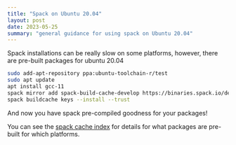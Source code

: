 ```yaml
---
title: "Spack on Ubuntu 20.04"
layout: post
date: 2023-05-25
summary: "general guidance for using spack on Ubuntu 20.04"
---
```


Spack installations can be really slow on some platforms, however, there are pre-built packages for ubuntu 20.04

```bash
sudo add-apt-repository ppa:ubuntu-toolchain-r/test
sudo apt update
apt install gcc-11
spack mirror add spack-build-cache-develop https://binaries.spack.io/develop
spack buildcache keys --install --trust
```

And now you have spack pre-compiled goodness for your packages!

You can see the [spack cache index](https://cache.spack.io/tag/develop/) for details for what packages are pre-built for which platforms.

